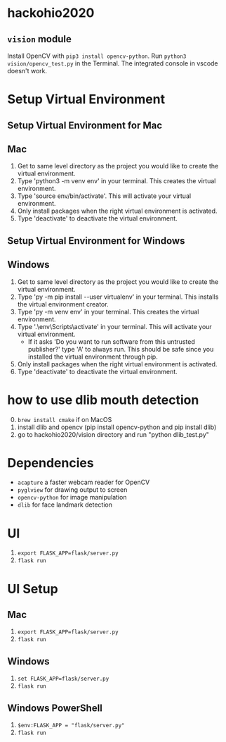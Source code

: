 # hackohio2020

## `vision` module
Install OpenCV with `pip3 install opencv-python`.
Run `python3 vision/opencv_test.py` in the Terminal. The integrated console in vscode doesn't work.

# Setup Virtual Environment
## Setup Virtual Environment for Mac
## Mac
1. Get to same level directory as the project you would like to create the virtual environment. 
2. Type 'python3 -m venv env' in your terminal. This creates the virtual environment.
3. Type 'source env/bin/activate'. This will activate your virtual environment.
4. Only install packages when the right virtual environment is activated.
5. Type 'deactivate' to deactivate the virtual environment.

## Setup Virtual Environment for Windows
## Windows
1. Get to same level directory as the project you would like to create the virtual environment. 
2. Type 'py -m pip install --user virtualenv' in your terminal. This installs the virtual environment creator.
3. Type 'py -m venv env' in your terminal. This creates the virtual environment.
4. Type '.\env\Scripts\activate' in your terminal. This will activate your virtual environment.
    - If it asks 'Do you want to run software from this untrusted publisher?' type 'A' to always run. This should be safe since you installed the virtual environment through pip.
5. Only install packages when the right virtual environment is activated.
6. Type 'deactivate' to deactivate the virtual environment.

# how to use dlib mouth detection
0. `brew install cmake` if on MacOS
1. install dlib and opencv (pip install opencv-python and pip install dlib)
2. go to hackohio2020/vision directory and run "python dlib_test.py"


# Dependencies
- `acapture` a faster webcam reader for OpenCV
- `pyglview` for drawing output to screen
- `opencv-python` for image manipulation
- `dlib` for face landmark detection

# UI
1. `export FLASK_APP=flask/server.py`
2. `flask run`
# UI Setup
## Mac
1. `export FLASK_APP=flask/server.py`
2. `flask run`

## Windows
1. `set FLASK_APP=flask/server.py`
2. `flask run`

## Windows PowerShell
1. `$env:FLASK_APP = "flask/server.py"`
2. `flask run`
